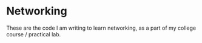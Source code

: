 # Networking
These are the code I am writing to learn networking, as a part of my college course / practical lab.
